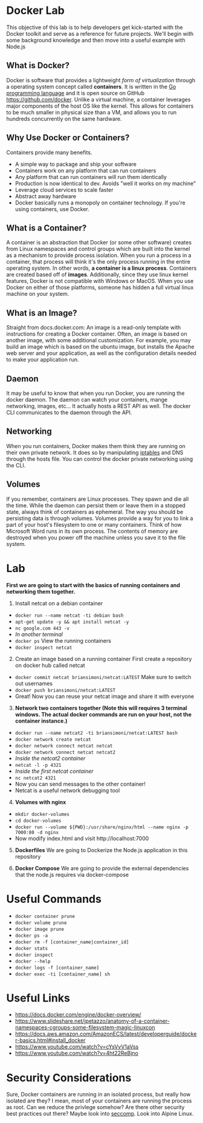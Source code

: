 # Docker Lab

This objective of this lab is to help developers get kick-started with the Docker toolkit and serve as a reference for future projects. We'll begin with some background knowledge and then move into a useful example with Node.js

## What is Docker?
Docker is software that provides a lightweight *form of virtualization* through a operating system concept called **containers**. It is written in the [Go programming language](https://golang.org/) and it is open source on GitHub https://github.com/docker. Unlike a virtual machine, a container leverages major components of the host OS like the kernel. This allows for containers to be much smaller in physical size than a VM, and allows you to run hundreds concurrently on the same hardware.

## Why Use Docker or Containers?
Containers provide many benefits.
* A simple way to package and ship your software
* Containers work on any platform that can run containers
* Any platform that can run containers will run them identically
* Production is now identical to dev. Avoids "well it works on my machine"
* Leverage cloud services to scale faster
* Abstract away hardware
* Docker basically runs a monopoly on container technology. If you're using containers, use Docker.

## What is a Container?
A container is an abstraction that Docker (or some other software) creates from Linux namespaces and control groups which are built into the kernel as a mechanism to provide process isolation. When you run a process in a container, that process will think it's the only process running in the entire operating system. In other words, **a container is a linux process**. Containers are created based off of **images**. Additionally, since they use linux kernel features, Docker is not compatible with Windows or MacOS. When you use Docker on either of those platforms, someone has hidden a full virtual linux machine on your system.

## What is an Image?
Straight from docs.docker.com: An image is a read-only template with instructions for creating a Docker container. Often, an image is based on another image, with some additional customization. For example, you may build an image which is based on the ubuntu image, but installs the Apache web server and your application, as well as the configuration details needed to make your application run.

## Daemon
It may be useful to know that when you run Docker, you are running the docker daemon. The daemon can watch your containers, mange networking, images, etc... It actually hosts a REST API as well. The docker CLI communicates to the daemon through the API.

## Networking
When you run containers, Docker makes them think they are running on their own private network. It does so by manipulating [iptables](https://linux.die.net/man/8/iptables) and DNS through the hosts file. You can control the docker private networking using the CLI.

## Volumes
If you remember, containers are Linux processes. They spawn and die all the time. While the daemon can persist them or leave them in a stopped state, always think of containers as ephemeral. The way you should be persisting data is through volumes. Volumes provide a way for you to link a part of your host's filesystem to one or many containers. Think of how Microsoft Word runs in its own process. The contents of memory are destroyed when you power off the machine unless you save it to the file system. 


# Lab
**First we are going to start with the basics of running containers and networking them together.**
1. Install netcat on a debian container
* `docker run --name netcat -ti debian bash`
* `apt-get update -y && apt install netcat -y`
* `nc google.com 443 -v`
* *In another terminal*
* `docker ps` View the running containers
* `docker inspect netcat`

2. Create an image based on a running container
First create a repository on docker hub called netcat
* `docker commit netcat briansimoni/netcat:LATEST` Make sure to switch out usernames
* `docker push briansimoni/netcat:LATEST`
* Great! Now you can reuse your netcat image and share it with everyone

3. **Network two containers together (Note this will requires 3 terminal windows. The actual docker commands are run on your host, not the container instance.)**
* `docker run --name netcat2 -ti briansimoni/netcat:LATEST bash`
* `docker network create netcat`
* `docker network connect netcat netcat`
* `docker network connect netcat netcat2`
* *Inside the netcat2 container*
* `netcat -l -p 4321`
* *Inside the first netcat container*
* `nc netcat2 4321`
* Now you can send messages to the other container!
* Netcat is a useful network debugging tool

4. **Volumes with nginx**
* `mkdir docker-volumes`
* `cd docker-volumes`
* `docker run --volume ${PWD}:/usr/share/nginx/html --name nginx -p 7000:80 -d nginx`
* Now modify index.html and visit http://localhost:7000

5. **Dockerfiles**
We are going to Dockerize the Node.js application in this repository

6. **Docker Compose**
We are going to provide the external dependencies that the node.js requires via docker-compose

# Useful Commands
* `docker container prune`
* `docker volume prune`
* `docker image prune`
* `docker ps -a`
* `docker rm -f [container_name|container_id]`
* `docker stats`
* `docker inspect`
* `docker --help`
* `docker logs -f [container_name]`
* `docker exec -ti [container_name] sh`

# Useful Links
* https://docs.docker.com/engine/docker-overview/
* https://www.slideshare.net/jpetazzo/anatomy-of-a-container-namespaces-cgroups-some-filesystem-magic-linuxcon
* https://docs.aws.amazon.com/AmazonECS/latest/developerguide/docker-basics.html#install_docker
* https://www.youtube.com/watch?v=cYsVvV1aVss
* https://www.youtube.com/watch?v=4ht22ReBjno

# Security Considerations
Sure, Docker containers are running in an isolated process, but really how isolated are they? I mean, most of your containers are running the process as root. Can we reduce the privlege somehow? Are there other security best practices out there? Maybe look into [seccomp](https://docs.docker.com/engine/security/seccomp/). Look into Alpine Linux.

